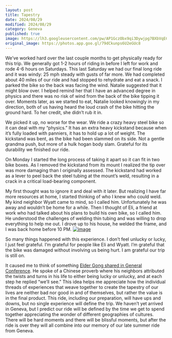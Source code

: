 ```yaml
---
layout: post
title: Tapestry 
date: 2024/08/29
modified: 2024/08/29
category: Geneva
published: true
image: https://lh3.googleusercontent.com/pw/AP1GczObx9qi3Dywjpg7BXbVqECFNxCnBE3rjeBVx4rlq7i-Yozg-OCKbMkIomRR71FO-pfMRYY-fHo_ZsRjsEamZQCnXMG9SERWBMwdHdNPfsboey2pnP9A=s0-no
original_image: https://photos.app.goo.gl/79dCkunps6U2eGUc8
---
```


We’ve worked hard over the last couple months to get physically ready for this trip. We generally got 1-2 hours of riding in before I left for work and rode 4-6 hours on Saturdays. This last Saturday we had our final long ride and it was windy: 25 mph steady with gusts of far more. We had completed about 40 miles of our ride and had stopped to rehydrate and eat a snack. I parked the bike so the back was facing the wind. Natalie suggested that it might blow over. I helped remind her that I have an advanced degree in physics and there was no risk of wind from the back of the bike tipping it over. Moments later, as we started to eat, Natalie looked knowingly in my direction, both of us having heard the loud crash of the bike hitting the ground hard. To her credit, she didn’t rub it in.

We picked it up, no worse for the wear. We ride a crazy heavy steel bike so it can deal with my “physics.” It has an extra heavy kickstand because when it’s fully loaded with panniers, it has to hold up a lot of weight. The kickstand was bent, as the bike had been slammed on its side. Not a gentle grandma push, but more of a hulk hogan body slam. Grateful for its durability we finished our ride.

On Monday I started the long process of taking it apart so it can fit in two bike boxes. As I removed the kickstand from its mount I realized the tip over was more damaging than I originally assessed. The kickstand had worked as a lever to peel back the steel tubing at the mount’s weld, resulting in a crack in a critical load-bearing component.

My first thought was to ignore it and deal with it later. But realizing I have far more resources at home, I started thinking of who I knew who could weld. My kind neighbor Wyatt came to mind, so I called him. Unfortunately he was away and wouldn’t be home for a while. Then I thought of Eli, a friend at work who had talked about his plans to build his own bike, so I called him. He understood the challenges of welding thin tubing and was willing to drop everything to help me out. I drove up to his house, he welded the frame, and I was back home before 10 PM.
[![image](https://lh3.googleusercontent.com/pw/AP1GczOszNphHpiTj-Y2r1DiQqRk5J4bsPLBDoWIwz05nvh-onJRFxRsnendlu2IJTZUUfTBXC0lnLsXY1wlEiVAlM-GUcwIF63tslIh9Uz-D4iXqphtejRx=s0-no)](https://photos.app.goo.gl/nMn35M8Wnq9tdhMZA)


So many things happened with this experience. I don’t feel unlucky or lucky, I just feel grateful. I’m grateful for people like Eli and Wyatt. I’m grateful that the bike was damaged without involving us being hurt. I am grateful our trip is still on. 

It caused me to think of something [Elder Gong shared in General Conference](https://www.churchofjesuschrist.org/study/general-conference/2024/04/25gong?lang=eng). He spoke of a Chinese proverb where his neighbors attributed the twists and turns in his life to either being lucky or unlucky, and at each step he replied “we’ll see.” This idea helps me appreciate how the individual threads of experiences that weave together to create the tapestry of our lives are neither bad nor good in and of themselves, but rather the value is in the final product. This ride, including our preparation, will have ups and downs, but no single experience will define the trip. We haven’t yet arrived in Geneva, but I predict our ride will be defined by the time we get to spend together appreciating the wonder of different geographies of cultures. There will be hard moments and there will be blissful moments, but after the ride is over they will all combine into our memory of our late summer ride from Geneva.



